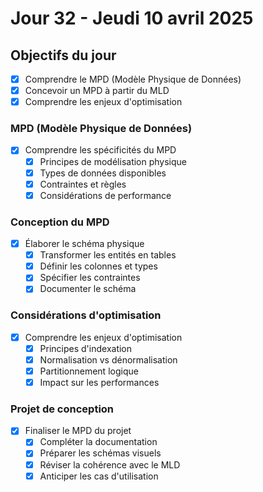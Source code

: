 # Jour 32 - Jeudi 10 avril 2025

## Objectifs du jour

- [x] Comprendre le MPD (Modèle Physique de Données)
- [x] Concevoir un MPD à partir du MLD
- [x] Comprendre les enjeux d'optimisation

### MPD (Modèle Physique de Données)

- [x] Comprendre les spécificités du MPD
  - [x] Principes de modélisation physique
  - [x] Types de données disponibles
  - [x] Contraintes et règles
  - [x] Considérations de performance

### Conception du MPD

- [x] Élaborer le schéma physique
  - [x] Transformer les entités en tables
  - [x] Définir les colonnes et types
  - [x] Spécifier les contraintes
  - [x] Documenter le schéma

### Considérations d'optimisation

- [x] Comprendre les enjeux d'optimisation
  - [x] Principes d'indexation
  - [x] Normalisation vs dénormalisation
  - [x] Partitionnement logique
  - [x] Impact sur les performances

### Projet de conception

- [x] Finaliser le MPD du projet
  - [x] Compléter la documentation
  - [x] Préparer les schémas visuels
  - [x] Réviser la cohérence avec le MLD
  - [x] Anticiper les cas d'utilisation
